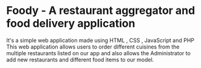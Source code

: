# Foody - A restaurant aggregator and food delivery application

It's a simple web application made using HTML , CSS , JavaScript and PHP
This web application allows users to order different cuisines from the multiple restaurants listed on our app and also allows the Administrator to add new restaurants and different food items to our model. 
